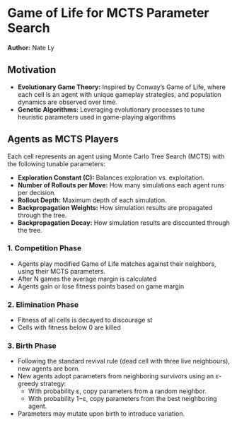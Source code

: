 # Game of Life for MCTS Parameter Search

**Author:** Nate Ly

## Motivation

- **Evolutionary Game Theory:** Inspired by Conway’s Game of Life, where each cell is an agent with unique gameplay strategies, and population dynamics are observed over time.
- **Genetic Algorithms:** Leveraging evolutionary processes to tune heuristic parameters used in game-playing algorithms

## Agents as MCTS Players

Each cell represents an agent using Monte Carlo Tree Search (MCTS) with the following tunable parameters:

- **Exploration Constant (C):** Balances exploration vs. exploitation.
- **Number of Rollouts per Move:** How many simulations each agent runs per decision.
- **Rollout Depth:** Maximum depth of each simulation.
- **Backpropagation Weights:** How simulation results are propagated through the tree.
- **Backpropagation Decay:** How simulation results are discounted through the tree.

### 1. Competition Phase

- Agents play modified Game of Life matches against their neighbors, using their MCTS parameters.
- After N games the average margin is calculated
- Agents gain or lose fitness points based on game margin

### 2. Elimination Phase

- Fitness of all cells is decayed to discourage st
- Cells with fitness below 0 are killed

### 3. Birth Phase

- Following the standard revival rule (dead cell with three live neighbours), new agents are born.
- New agents adopt parameters from neighboring survivors using an ε-greedy strategy:
  - With probability ε, copy parameters from a random neighbor.
  - With probability 1−ε, copy parameters from the best neighboring agent.
- Parameters may mutate upon birth to introduce variation.
